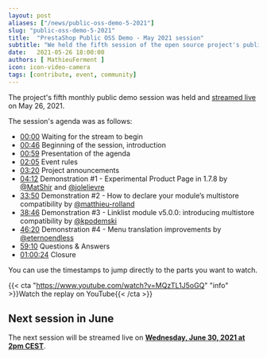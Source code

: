 ```yaml
---
layout: post
aliases: ["/news/public-oss-demo-5-2021"]
slug: "public-oss-demo-5-2021"
title:  "PrestaShop Public OSS Demo - May 2021 session"
subtitle: "We held the fifth session of the open source project's public demo"
date:   2021-05-26 18:00:00
authors: [ MathieuFerment ]
icon: icon-video-camera
tags: [contribute, event, community]
---
```


The project's fifth monthly public demo session was held and [streamed live](https://www.youtube.com/watch?v=MQzTL1J5oGQ) on May 26, 2021.

The session's agenda was as follows:

- [00:00](https://www.youtube.com/watch?v=MQzTL1J5oGQ) Waiting for the stream to begin
- [00:46](https://www.youtube.com/watch?v=MQzTL1J5oGQ&t=46) Beginning of the session, introduction
- [00:59](https://www.youtube.com/watch?v=MQzTL1J5oGQ&t=59) Presentation of the agenda
- [02:05](https://www.youtube.com/watch?v=MQzTL1J5oGQ&t=125) Event rules
- [03:20](https://www.youtube.com/watch?v=MQzTL1J5oGQ&t=200) Project announcements
- [04:12](https://www.youtube.com/watch?v=MQzTL1J5oGQ&t=252) Demonstration #1 - Experimental Product Page in 1.7.8 by [@MatShir](https://github.com/MatShir) and [@jolelievre](https://github.com/jolelievre)
- [33:50](https://www.youtube.com/watch?v=MQzTL1J5oGQ&t=2030) Demonstration #2 - How to declare your module’s multistore compatibility by [@matthieu-rolland](https://github.com/matthieu-rolland)
- [38:46](https://www.youtube.com/watch?v=MQzTL1J5oGQ&t=2326) Demonstration #3 - Linklist module v5.0.0: introducing multistore compatibility by [@kpodemski](https://github.com/kpodemski)
- [46:20](https://www.youtube.com/watch?v=MQzTL1J5oGQ&t=2780) Demonstration #4 - Menu translation improvements by [@eternoendless](https://github.com/eternoendless)
- [59:10](https://www.youtube.com/watch?v=MQzTL1J5oGQ&t=3550) Questions & Answers
- [01:00:24](https://www.youtube.com/watch?v=MQzTL1J5oGQ&t=3624) Closure


You can use the timestamps to jump directly to the parts you want to watch.

{{< cta "https://www.youtube.com/watch?v=MQzTL1J5oGQ" "info" >}}Watch the replay on YouTube{{< /cta >}}

## Next session in June

The next session will be streamed live on [**Wednesday, June 30, 2021 at 2pm CEST**](https://www.youtube.com/watch?v=Flyqo21eICg).

